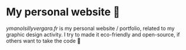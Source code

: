 # My personal website 🌼
*ymanolsillyvergara.fr* is my personal website / portfolio, related to my graphic design activity. 
I try to made it eco-friendly and open-source, if others want to take the code 🫶
